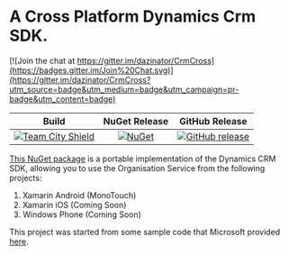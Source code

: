 # A Cross Platform Dynamics Crm SDK.

[![Join the chat at https://gitter.im/dazinator/CrmCross](https://badges.gitter.im/Join%20Chat.svg)](https://gitter.im/dazinator/CrmCross?utm_source=badge&utm_medium=badge&utm_campaign=pr-badge&utm_content=badge) 

|Build|NuGet Release|GitHub Release
|:--:|:--:|:--:|
[![Team City Shield](https://img.shields.io/teamcity/http/dazinator.ddns.net:81/s/CrmCross_Continuos.svg?style=flat&label=TeamCity)](http://dazinator.ddns.net:81/viewType.html?buildTypeId=CrmCross_Continuos&guest=1)|[![NuGet](https://img.shields.io/nuget/v/CrmCross.svg)](https://www.nuget.org/packages/CrmCross)|[![GitHub release](https://img.shields.io/github/release/dazinator/crmcross.svg)](https://github.com/dazinator/crmcross/releases/latest)|

[This NuGet package](https://www.nuget.org/packages/CrmCross/) is a portable implementation of the Dynamics CRM SDK, allowing you to use the Organisation Service from the following projects:

1. Xamarin Android (MonoTouch)
2. Xamarin iOS (Coming Soon)
3. Windows Phone (Coming Soon)

This project was started from some sample code that Microsoft provided [here](https://code.msdn.microsoft.com/Mobile-Development-Helper-3213e2e6/view/SourceCode#content). 
